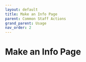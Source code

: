 ```yaml
---
layout: default
title: Make an Info Page
parent: Common Staff Actions
grand_parent: Usage
nav_order: 2
---
```


# Make an Info Page 